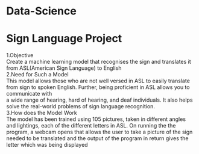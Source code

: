 # Data-Science
<html>
<body>
<h1>Sign Language Project</h1>
1.Objective<br>
     Create a machine learning model that recognises the sign and translates it from ASL(American Sign Language) to English<br>
2.Need for Such a Model<br>
     This model allows those who are not well versed in ASL to easily translate from sign to spoken English. Further, being proficient in ASL allows you to communicate with<br>
      a wide range of hearing, hard of hearing, and deaf individuals. It also helps solve the real-world problems of sign language recognition.<br>
3.How does the Model Work<br>
      The model has been trained using 105 pictures, taken in different angles and lightings, each of the different letters in ASL. On running the the program, a
      webcam opens that allows the user to take a picture of the sign needed to be translated and the output of the program in return gives the letter which was being
      displayed<br>
